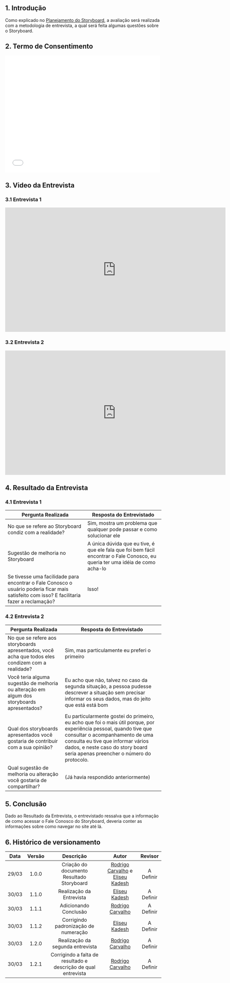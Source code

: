 ## 1. Introdução

Como explicado no [Planejamento do Storyboard](../../../documentos/04-Planejamento-Avaliacao-Storyboard-Analise-tarefas/StoryBoard/PlanejamentoAvaliacaoStoryboard), a avaliação será realizada com a metodologia de entrevista, a qual será feita algumas questões sobre o Storyboard.

## 2. Termo de Consentimento

<embed src="../../../assets/termo-consentimento/avaliacao-storyboard.pdf" width="500" height="375" type="application/pdf">

## 3. Video da Entrevista

### 3.1 Entrevista 1

<iframe width="711" height="400" src="https://www.youtube.com/embed/U_CP_u7C9To?start=10" title="YouTube video player" frameborder="0" allow="accelerometer; autoplay; clipboard-write; encrypted-media; gyroscope; picture-in-picture" allowfullscreen></iframe>

### 3.2 Entrevista 2

<iframe width="711" height="400" src="https://www.youtube.com/embed/FgNaTcmq0Qg" title="YouTube video player" frameborder="0" allow="accelerometer; autoplay; clipboard-write; encrypted-media; gyroscope; picture-in-picture" allowfullscreen></iframe>

## 4. Resultado da Entrevista

### 4.1 Entrevista 1

Pergunta Realizada | Resposta do Entrevistado
------------------ | ------------------------
No que se refere ao Storyboard condiz com a realidade? | Sim, mostra um problema que qualquer pode passar e como solucionar ele
Sugestão de melhoria no Storyboard | A única dúvida que eu tive, é que ele fala que foi bem fácil encontrar o Fale Conosco, eu queria ter uma idéia de como acha-lo
Se tivesse uma facilidade para encontrar o Fale Conosco o usuário poderia ficar mais satisfeito com isso? E facilitaria fazer a reclamação? | Isso! 

### 4.2 Entrevista 2

Pergunta Realizada | Resposta do Entrevistado
------------------ | ------------------------
No que se refere aos storyboards apresentados, você acha que todos eles condizem com a realidade? | Sim, mas particulamente eu preferi o primeiro
Você teria alguma sugestão de melhoria ou alteração em algum dos storyboards apresentados? | Eu acho que não, talvez no caso da segunda situação, a pessoa pudesse descrever a situação sem precisar informar os seus dados, mas do jeito que está está bom
Qual dos storyboards apresentados você gostaria de contribuir com a sua opinião? | Eu particularmente gostei do primeiro, eu acho que foi o mais útil porque, por experiência pessoal, quando tive que consultar o acompanhamento de uma consulta eu tive que informar vários dados, e neste caso do story board seria apenas preencher o número do protocolo.
Qual sugestão de melhoria ou alteração você gostaria de compartilhar? | (Já havia respondido anteriormente)

## 5. Conclusão

Dado ao Resultado da Entrevista, o entrevistado ressalva que a informação de como acessar o Fale Conosco do Storyboard, deveria conter as informações sobre como navegar no site até lá.

## 6. Histórico de versionamento
 
| Data  | Versão | Descrição | Autor | Revisor |
| :---: | :----: | :-------: | :---: | :-----: |
| 29/03 | 1.0.0  | Criação do documento Resultado Storyboard | [Rodrigo Carvalho](https://github.com/RocSantos) e [Eliseu Kadesh](https://github.com/eliseukadesh67) | A Definir
| 30/03 | 1.1.0  | Realização da Entrevista | [Eliseu Kadesh](https://github.com/eliseukadesh67) | A Definir
| 30/03 | 1.1.1  | Adicionando Conclusão | [Rodrigo Carvalho](https://github.com/RocSantos) | A Definir
| 30/03 | 1.1.2  | Corrigindo padronização de numeração | [Eliseu Kadesh](https://github.com/eliseukadesh67) | A Definir
| 30/03 | 1.2.0  | Realização da segunda entrevista | [Rodrigo Carvalho](https://github.com/RocSantos) | A Definir
| 30/03 | 1.2.1  | Corrigindo a falta de resultado e descrição de qual entrevista | [Rodrigo Carvalho](https://github.com/RocSantos) | A Definir
